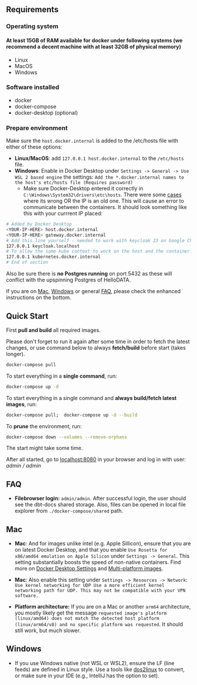 ## Requirements

### Operating system

#### At least 15GB of RAM available for docker under following systems (we recommend a decent machine with at least 32GB of physical memory)

- Linux
- MacOS
- Windows

### Software installed

- docker
- docker-compose
- docker-desktop (optional)

### Prepare environment

Make sure the `host.docker.internal` is added to the /etc/hosts file with either of these options:

- **Linux/MacOS**: add `127.0.0.1 host.docker.internal` to the `/etc/hosts` file.
- **Windows**: Enable in Docker Desktop under `Settings -> General -> Use WSL 2 based engine` the settings:
  `Add the *.docker.internal names to the host's etc/hosts file (Requires password)`
    - Make sure Docker-Desktop entered it correctly in `C:\Windows\System32\drivers\etc\hosts`. There were
      some [cases](https://github.com/kanton-bern/hellodata-be/issues/21#issuecomment-1913578206) where its wrong OR the
      IP is an old one. This will cause an error to communicate between the containers. It should look something like
      this with your currrent IP placed:

```sh
# Added by Docker Desktop
<YOUR-IP-HERE> host.docker.internal
<YOUR-IP-HERE> gateway.docker.internal
# Add this line yourself - needed to work with keycloak 23 on Google Chrome browser
127.0.0.1 keycloak.localhost 
# To allow the same kube context to work on the host and the container:
127.0.0.1 kubernetes.docker.internal
# End of section
```

Also be sure there is **no Postgres running** on port 5432 as these will conflict with the upspinning Postgres of
HelloDATA.

If you are on [Mac](#mac), [Windows](#windows) or general [FAQ](#faq), please check the enhanced instructions on the
bottom.

## Quick Start

First **pull and build** all required images.

Please don't forget to run it again after some time in order to fetch the latest changes, or use command below to always
**fetch/build** before start (takes longer).

```sh
docker-compose pull
```

To start everything in a **single command**, run:

```sh
docker-compose up -d
```

To start everything in a single command and **always build/fetch latest images**, run:

```sh
docker-compose pull;  docker-compose up -d --build
```

To **prune** the environment, run:

```sh
docker-compose down --volumes --remove-orphans
```

The start might take some time.

After all started, go to [localhost:8080](http://localhost:8080/) in your browser and log in with user: *admin / admin*

## FAQ

- **Filebrowser login:** `admin/admin`. After successful login, the user should see the dbt-docs shared storage. Also,
  files can be opened in local file explorer from `./docker-compose/shared` path.

## Mac

- **Mac**: And for images unlike intel (e.g. Apple Sillicon), ensure that you are on latest Docker Desktop, and that you
  enable `Use Rosetta for x86/amd64 emulation on Apple Silicon` under `Settings -> General`. This setting substantially
  boosts the speed of non-native containers. Find more
  on [Docker Desktop Settings](https://docs.docker.com/desktop/settings/mac/?uuid=740D92D0-4D7C-4DD7-9DFD-8AF8D62F42F7)
  and [Multi-platform images](https://docs.docker.com/build/building/multi-platform/).

- **Mac**: Also enable this setting under `Settings -> Resources -> Network`: `Use kernel networking for UDP
Use a more efficient kernel networking path for UDP. This may not be compatible with your VPN software.`

- **Platform architecture:** If you are on a Mac or another `arm64` architecture, you mostly likely get the message
  `requested image's platform (linux/amd64) does not match the detected host platform (linux/arm64/v8) and no specific platform was requested`.
  It should still work, but much slower.

## Windows

- If you use Windows native (not WSL or WSL2), ensure the LF (line feeds) are defined in Linux style. Use a tools
  like [dos2linux](https://linux.die.net/man/1/dos2unix) to
  convert, or make sure in your IDE (e.g., IntelliJ has the option to set).
